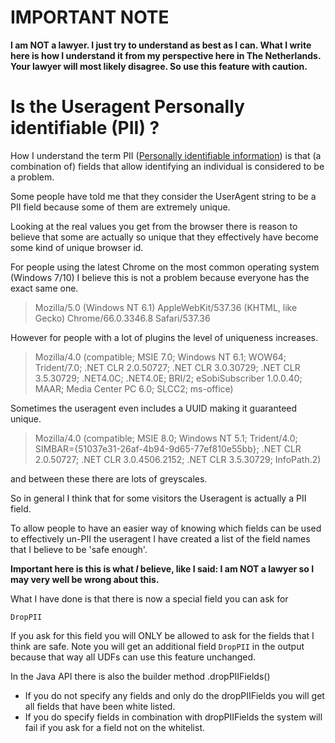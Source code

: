 IMPORTANT NOTE
======================
**I am NOT a lawyer.
I just try to understand as best as I can.
What I write here is how I understand it from my perspective here in The Netherlands.
Your lawyer will most likely disagree. 
So use this feature with caution.**

Is the Useragent Personally identifiable (PII) ?
======================
How I understand the term PII ([Personally identifiable information](https://en.wikipedia.org/wiki/Personally_identifiable_information))
is that (a combination of) fields that allow identifying an individual is considered to be a problem.

Some people have told me that they consider the UserAgent string to be a PII field because some of them are extremely unique.

Looking at the real values you get from the browser there is reason to believe that some are actually so unique that they effectively have become some kind of unique browser id.

For people using the latest Chrome on the most common operating system (Windows 7/10) I believe this is not a problem because everyone has the exact same one.

> Mozilla/5.0 (Windows NT 6.1) AppleWebKit/537.36 (KHTML, like Gecko) Chrome/66.0.3346.8 Safari/537.36

However for people with a lot of plugins the level of uniqueness increases.  

> Mozilla/4.0 (compatible; MSIE 7.0; Windows NT 6.1; WOW64; Trident/7.0; .NET CLR 2.0.50727; .NET CLR 3.0.30729; .NET CLR 3.5.30729; .NET4.0C; .NET4.0E; BRI/2; eSobiSubscriber 1.0.0.40; MAAR; Media Center PC 6.0; SLCC2; ms-office)

Sometimes the useragent even includes a UUID making it guaranteed unique.  

> Mozilla/4.0 (compatible; MSIE 8.0; Windows NT 5.1; Trident/4.0; SIMBAR={51037e31-26af-4b94-9d65-77ef810e55bb}; .NET CLR 2.0.50727; .NET CLR 3.0.4506.2152; .NET CLR 3.5.30729; InfoPath.2)

and between these there are lots of greyscales.

So in general I think that for some visitors the Useragent is actually a PII field.


To allow people to have an easier way of knowing which fields can be used to effectively un-PII the useragent I have created
a list of the field names that I believe to be 'safe enough'. 

**Important here is this is what _I_ believe, like I said: I am NOT a lawyer so I may very well be wrong about this.**

What I have done is that there is now a special field you can ask for 

    DropPII

If you ask for this field you will ONLY be allowed to ask for the fields that I think are safe.
Note you will get an additional field `DropPII` in the output because that way all UDFs can use this feature unchanged.

In the Java API there is also the builder method .dropPIIFields()
 - If you do not specify any fields and only do the dropPIIFields you will get all fields that have been white listed. 
 - If you do specify fields in combination with dropPIIFields the system will fail if you ask for a field not on the whitelist.
